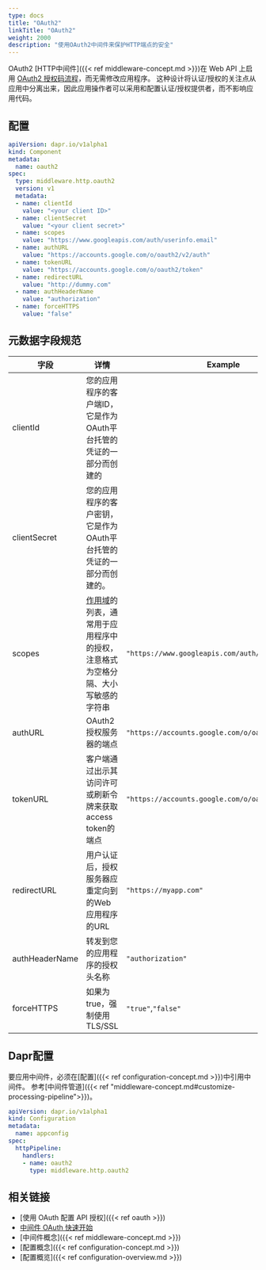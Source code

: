 ```yaml
---
type: docs
title: "OAuth2"
linkTitle: "OAuth2"
weight: 2000
description: "使用OAuth2中间件来保护HTTP端点的安全"
---
```


OAuth2 [HTTP中间件]({{< ref middleware-concept.md >}})在 Web API 上启用 [OAuth2 授权码流程](https://tools.ietf.org/html/rfc6749#section-4.1)，而无需修改应用程序。 这种设计将认证/授权的关注点从应用中分离出来，因此应用操作者可以采用和配置认证/授权提供者，而不影响应用代码。

## 配置

```yaml
apiVersion: dapr.io/v1alpha1
kind: Component
metadata:
  name: oauth2
spec:
  type: middleware.http.oauth2
  version: v1
  metadata:
  - name: clientId
    value: "<your client ID>"
  - name: clientSecret
    value: "<your client secret>"
  - name: scopes
    value: "https://www.googleapis.com/auth/userinfo.email"
  - name: authURL
    value: "https://accounts.google.com/o/oauth2/v2/auth"
  - name: tokenURL
    value: "https://accounts.google.com/o/oauth2/token"
  - name: redirectURL
    value: "http://dummy.com"
  - name: authHeaderName
    value: "authorization"
  - name: forceHTTPS
    value: "false"
```
## 元数据字段规范
| 字段             | 详情                                                                                         | Example                                            |
| -------------- | ------------------------------------------------------------------------------------------ | -------------------------------------------------- |
| clientId       | 您的应用程序的客户端ID，它是作为OAuth平台托管的凭证的一部分而创建的                                                      |                                                    |
| clientSecret   | 您的应用程序的客户密钥，它是作为OAuth平台托管的凭证的一部分而创建的。                                                      |                                                    |
| scopes         | [作用域](https://tools.ietf.org/html/rfc6749#section-3.3)的列表，通常用于应用程序中的授权，注意格式为空格分隔、大小写敏感的字符串 | `"https://www.googleapis.com/auth/userinfo.email"` |
| authURL        | OAuth2 授权服务器的端点                                                                            | `"https://accounts.google.com/o/oauth2/v2/auth"`   |
| tokenURL       | 客户端通过出示其访问许可或刷新令牌来获取access token的端点                                                        | `"https://accounts.google.com/o/oauth2/token"`     |
| redirectURL    | 用户认证后，授权服务器应重定向到的Web应用程序的URL                                                               | `"https://myapp.com"`                              |
| authHeaderName | 转发到您的应用程序的授权头名称                                                                            | `"authorization"`                                  |
| forceHTTPS     | 如果为true，强制使用TLS/SSL                                                                        | `"true"`,`"false"`                                 |

## Dapr配置

要应用中间件，必须在[配置]({{< ref configuration-concept.md >}})中引用中间件。 参考[中间件管道]({{< ref "middleware-concept.md#customize-processing-pipeline">}})。

```yaml
apiVersion: dapr.io/v1alpha1
kind: Configuration
metadata:
  name: appconfig
spec:
  httpPipeline:
    handlers:
    - name: oauth2
      type: middleware.http.oauth2
```

## 相关链接
- [使用 OAuth 配置 API 授权]({{< ref oauth >}})
- [中间件 OAuth 快速开始](https://github.com/dapr/quickstarts/tree/master/middleware)
- [中间件概念]({{< ref middleware-concept.md >}})
- [配置概念]({{< ref configuration-concept.md >}})
- [配置概览]({{< ref configuration-overview.md >}})
